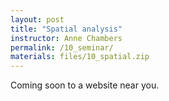 ```yaml
---
layout: post
title: "Spatial analysis"
instructor: Anne Chambers
permalink: /10_seminar/
materials: files/10_spatial.zip
---
```


Coming soon to a website near you.
